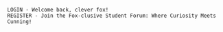 
    LOGIN - Welcome back, clever fox!
    REGISTER - Join the Fox-clusive Student Forum: Where Curiosity Meets Cunning!






